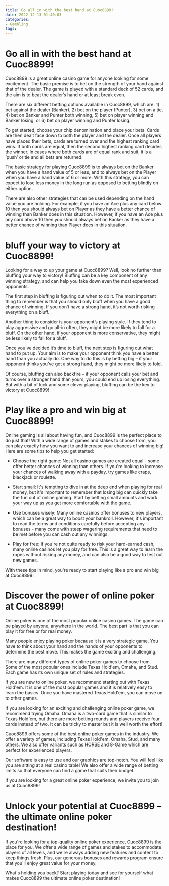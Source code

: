 ```yaml
---
title: Go all in with the best hand at Cuoc8899!
date: 2022-12-13 01:40:03
categories:
- Gambling
tags:
---
```



#  Go all in with the best hand at Cuoc8899!

Cuoc8899 is a great online casino game for anyone looking for some excitement. The basic premise is to bet on the strength of your hand against that of the dealer. The game is played with a standard deck of 52 cards, and the aim is to beat the dealer’s hand or at least break even.

There are six different betting options available in Cuoc8899, which are: 1) bet against the dealer (Banker), 2) bet on the player (Punter), 3) bet on a tie, 4) bet on Banker and Punter both winning, 5) bet on player winning and Banker losing, or 6) bet on player winning and Punter losing.

To get started, choose your chip denomination and place your bets. Cards are then dealt face down to both the player and the dealer. Once all players have placed their bets, cards are turned over and the highest ranking card wins. If both cards are equal, then the second highest ranking card decides the winner. In cases where both cards are of equal rank and suit, it is a ‘push’ or tie and all bets are returned.

The basic strategy for playing Cuoc8899 is to always bet on the Banker when you have a hand value of 5 or less, and to always bet on the Player when you have a hand value of 6 or more. With this strategy, you can expect to lose less money in the long run as opposed to betting blindly on either option.

There are also other strategies that can be used depending on the hand value you are holding. For example, if you have an Ace plus any card below 10 then you should always bet on Player as they have a better chance of winning than Banker does in this situation. However, if you have an Ace plus any card above 10 then you should always bet on Banker as they have a better chance of winning than Player does in this situation.

#   bluff your way to victory at Cuoc8899!

Looking for a way to up your game at Cuoc8899? Well, look no further than bluffing your way to victory! Bluffing can be a key component of any winning strategy, and can help you take down even the most experienced opponents.

The first step in bluffing is figuring out when to do it. The most important thing to remember is that you should only bluff when you have a good chance of winning. If you don’t have a strong hand, it’s not worth risking everything on a bluff.

Another thing to consider is your opponent’s playing style. If they tend to play aggressive and go all-in often, they might be more likely to fall for a bluff. On the other hand, if your opponent is more conservative, they might be less likely to fall for a bluff.

Once you’ve decided it’s time to bluff, the next step is figuring out what hand to put up. Your aim is to make your opponent think you have a better hand than you actually do. One way to do this is by betting big – if your opponent thinks you’ve got a strong hand, they might be more likely to fold.

Of course, bluffing can also backfire – if your opponent calls your bet and turns over a stronger hand than yours, you could end up losing everything. But with a bit of luck and some clever playing, bluffing can be the key to victory at Cuoc8899!

#  Play like a pro and win big at Cuoc8899!

Online gaming is all about having fun, and Cuoc8899 is the perfect place to do just that! With a wide range of games and stakes to choose from, you can play exactly how you want to and increase your chances of winning big! Here are some tips to help you get started:

* Choose the right game: Not all casino games are created equal - some offer better chances of winning than others. If you're looking to increase your chances of walking away with a payday, try games like craps, blackjack or roulette.

* Start small: It's tempting to dive in at the deep end when playing for real money, but it's important to remember that losing big can quickly take the fun out of online gaming. Start by betting small amounts and work your way up as you get more comfortable with the game.

* Use bonuses wisely: Many online casinos offer bonuses to new players, which can be a great way to boost your bankroll. However, it's important to read the terms and conditions carefully before accepting any bonuses - many come with steep wagering requirements that need to be met before you can cash out any winnings.

* Play for free: If you're not quite ready to risk your hard-earned cash, many online casinos let you play for free. This is a great way to learn the ropes without risking any money, and can also be a good way to test out new games.

With these tips in mind, you're ready to start playing like a pro and win big at Cuoc8899!

#  Discover the power of online poker at Cuoc8899!

Online poker is one of the most popular online casino games. The game can be played by anyone, anywhere in the world. The best part is that you can play it for free or for real money.

Many people enjoy playing poker because it is a very strategic game. You have to think about your hand and the hands of your opponents to determine the best move. This makes the game exciting and challenging.

There are many different types of online poker games to choose from. Some of the most popular ones include Texas Hold'em, Omaha, and Stud. Each game has its own unique set of rules and strategies.

If you are new to online poker, we recommend starting out with Texas Hold'em. It is one of the most popular games and it is relatively easy to learn the basics. Once you have mastered Texas Hold'em, you can move on to other games.

If you are looking for an exciting and challenging online poker game, we recommend trying Omaha. Omaha is a two-card game that is similar to Texas Hold'em, but there are more betting rounds and players receive four cards instead of two. It can be tricky to master but it is well worth the effort!

Cuoc8899 offers some of the best online poker games in the industry. We offer a variety of games, including Texas Hold'em, Omaha, Stud, and many others. We also offer variants such as HORSE and 8-Game which are perfect for experienced players.

Our software is easy to use and our graphics are top-notch. You will feel like you are sitting at a real casino table! We also offer a wide range of betting limits so that everyone can find a game that suits their budget.

If you are looking for a great online poker experience, we invite you to join us at Cuoc8899!

#  Unlock your potential at Cuoc8899 – the ultimate online poker destination!

If you're looking for a top-quality online poker experience, Cuoc8899 is the place for you. We offer a wide range of games and stakes to accommodate players of all levels, and we're always adding new features and content to keep things fresh. Plus, our generous bonuses and rewards program ensure that you'll enjoy great value for your money.

What's holding you back? Start playing today and see for yourself what makes Cuoc8899 the ultimate online poker destination!
